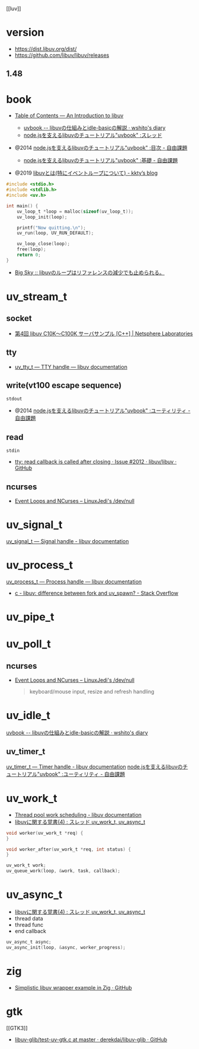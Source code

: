 [[luv]]

# version

- https://dist.libuv.org/dist/
- https://github.com/libuv/libuv/releases

## 1.48

# book

- [Table of Contents — An Introduction to libuv](https://nikhilm.github.io/uvbook/)

  - [uvbook -- libuvの仕組みとidle-basicの解説 · wshito's diary](http://diary.wshito.com/comp/lisp/uvbook/uvbook-idle-basic/)
  - [node.jsを支えるlibuvのチュートリアル"uvbook" :スレッド](https://kimitok.hateblo.jp/entry/2014/04/16/223643)

- @2014 [node.jsを支えるlibuvのチュートリアル"uvbook" :目次 - 自由課題](https://kimitok.hateblo.jp/entry/2014/03/30/184206)

  - [node.jsを支えるlibuvのチュートリアル"uvbook" :基礎 - 自由課題](https://kimitok.hateblo.jp/entry/2014/03/30/185544)

- @2019 [libuvとは(特にイベントループについて) - kkty’s blog](https://blog.kkty.jp/entry/2019/01/11/195601)

```c
#include <stdio.h>
#include <stdlib.h>
#include <uv.h>

int main() {
    uv_loop_t *loop = malloc(sizeof(uv_loop_t));
    uv_loop_init(loop);

    printf("Now quitting.\n");
    uv_run(loop, UV_RUN_DEFAULT);

    uv_loop_close(loop);
    free(loop);
    return 0;
}
```

- [Big Sky :: libuvのループはリファレンスの減少でも止められる。](https://mattn.kaoriya.net/software/lang/c/20111213134522.htm)

# uv_stream_t

## socket

- [第4回 libuv C10K〜C100K サーバサンプル [C++] | Netsphere Laboratories](https://www.nslabs.jp/libuv-c10k-server.rhtml)

## tty

- [uv_tty_t — TTY handle — libuv documentation](http://docs.libuv.org/en/v1.x/tty.html)

## write(vt100 escape sequence)

`stdout`

- @2014 [node.jsを支えるlibuvのチュートリアル"uvbook" :ユーティリティ - 自由課題](https://kimitok.hateblo.jp/entry/2014/04/24/231854)

## read

`stdin`

- [tty: read callback is called after closing · Issue #2012 · libuv/libuv · GitHub](https://github.com/libuv/libuv/issues/2012)

## ncurses

- [Event Loops and NCurses – LinuxJedi's /dev/null](https://linuxjedi.co.uk/2020/04/29/event-loops-and-ncurses/)

# uv_signal_t

[uv_signal_t — Signal handle - libuv documentation](https://docs.libuv.org/en/v1.x/signal.html)

# uv_process_t

[uv_process_t — Process handle — libuv documentation](http://docs.libuv.org/en/v1.x/process.html)

- [c - libuv: difference between fork and uv_spawn? - Stack Overflow](https://stackoverflow.com/questions/70031085/libuv-difference-between-fork-and-uv-spawn)

# uv_pipe_t

# uv_poll_t

## ncurses

- [Event Loops and NCurses – LinuxJedi's /dev/null](https://linuxjedi.co.uk/2020/04/29/event-loops-and-ncurses/)
  > keyboard/mouse input, resize and refresh handling

# uv_idle_t

[uvbook -- libuvの仕組みとidle-basicの解説 · wshito's diary](http://diary.wshito.com/comp/lisp/uvbook/uvbook-idle-basic/)

## uv_timer_t

[uv_timer_t — Timer handle - libuv documentation](https://docs.libuv.org/en/v1.x/timer.html)
[node.jsを支えるlibuvのチュートリアル"uvbook" :ユーティリティ - 自由課題](https://kimitok.hateblo.jp/entry/2014/04/24/231854)

# uv_work_t

- [Thread pool work scheduling - libuv documentation](https://docs.libuv.org/en/v1.x/threadpool.html)
- [libuvに関する覚書(4) : スレッド uv_work_t, uv_async_t](https://www.usagi1975.com/052220180938/)

```c
void worker(uv_work_t *req) {
}

void worker_after(uv_work_t *req, int status) {
}

uv_work_t work;
uv_queue_work(loop, &work, task, callback);
```

# uv_async_t

- [libuvに関する覚書(4) : スレッド uv_work_t, uv_async_t](https://www.usagi1975.com/052220180938/)
- thread data
- thread func
- end callback

```c
uv_async_t async;
uv_async_init(loop, &async, worker_progress);
```

# zig

- [Simplistic libuv wrapper example in Zig · GitHub](https://gist.github.com/Qix-/a53c46b0ff25a38a24a49c1dcea28d54)

# gtk

[[GTK3]]

- [libuv-glib/test-uv-gtk.c at master · derekdai/libuv-glib · GitHub](https://github.com/derekdai/libuv-glib/blob/master/test-uv-gtk.c)
